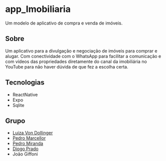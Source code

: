 # app_Imobiliaria
 Um modelo de aplicativo de compra e venda de imóveis. 

## Sobre
 Um aplicativo para a divulgação e negociação de imóveis para comprar e alugar. Com conectividade com o WhatsApp para facilitar a comunicação e com vídeos das propriedades diretamente do canal da imobiliária no YouTube para não haver dúvida de que fez a escolha certa.

## Tecnologias
- ReactNative
- Expo
- Sqlite

## Grupo
- <a href="https://github.com/luiza-dollinger">Luiza Von Dollinger</a>
- <a href="https://github.com/pedromarcellodev">Pedro Marcellor</a>
- <a href="https://github.com/Pwdrin">Pedro Miranda</a>
- <a href="https://github.com/diogop2003">Diogo Prado</a>
- João Giffoni

